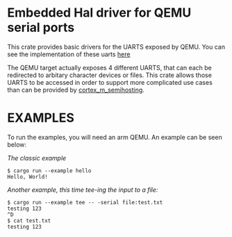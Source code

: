 # Embedded Hal driver for QEMU serial ports

This crate provides basic drivers for the UARTS exposed by QEMU. You
can see the implementation of these
uarts
[here](https://github.com/qemu/qemu/blob/master/hw/arm/stellaris.c)

The QEMU target actually exposes 4 different UARTS, that can each be
redirected to arbitary character devices or files. This crate allows
those UARTS to be accessed in order to support more complicated use
cases than can be provided
by
[cortex_m_semihosting](https://crates.io/crates/cortex-m-semihosting).

# EXAMPLES

To run the examples, you will need an arm QEMU. An example can be seen below:

_The classic example_

```
$ cargo run --example hello
Hello, World!
```

_Another example, this time tee-ing the input to a file:_
```
$ cargo run --example tee -- -serial file:test.txt
testing 123
^D
$ cat test.txt
testing 123
```

